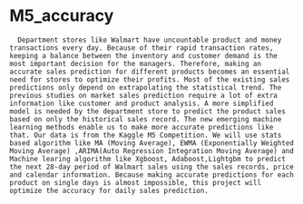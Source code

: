 # M5_accuracy
      Department stores like Walmart have uncountable product and money transactions every day. Because of their rapid transaction rates, keeping a balance between the inventory and customer demand is the most important decision for the managers. Therefore, making an accurate sales prediction for different products becomes an essential need for stores to optimize their profits. Most of the existing sales predictions only depend on extrapolating the statistical trend. The previous studies on market sales prediction require a lot of extra information like customer and product analysis. A more simplified model is needed by the department store to predict the product sales based on only the historical sales record. The new emerging machine learning methods enable us to make more accurate predictions like that. Our data is from the Kaggle M5 Competition. We will use stats based algorithm like MA (Moving Average), EWMA (Exponentially Weighted Moving Average) ,ARIMA(Auto Regression Integration Moving Average) and Machine learing algorithm like Xgboost, Adaboost,Lightgbm to predict the next 28-day period of Walmart sales using the sales records, price and calendar information. Because making accurate predictions for each product on single days is almost impossible, this project will optimize the accuracy for daily sales prediction.
